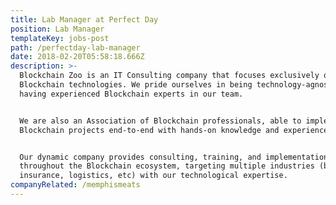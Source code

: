 ```yaml
---
title: Lab Manager at Perfect Day
position: Lab Manager
templateKey: jobs-post
path: /perfectday-lab-manager
date: 2018-02-20T05:58:18.666Z
description: >-
  Blockchain Zoo is an IT Consulting company that focuses exclusively on
  Blockchain technologies. We pride ourselves in being technology-agnostic and
  having experienced Blockchain experts in our team.


  We are also an Association of Blockchain professionals, able to implement
  Blockchain projects end-to-end with hands-on knowledge and experience.


  Our dynamic company provides consulting, training, and implementation services
  throughout the Blockchain ecosystem, targeting multiple industries (banking,
  insurance, logistics, etc) with our technological expertise.
companyRelated: /memphismeats
---
```


